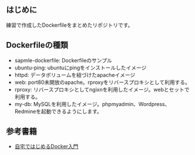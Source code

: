 ## はじめに
練習で作成したDockerfileをまとめたリポジトリです。

## Dockerfileの種類
- sapmle-dockerfile: Dockerfileのサンプル
- ubuntu-ping: ubuntuにpingをインストールしたイメージ
- httpd: データボリュームを紐づけたapacheイメージ
- web: port80未開放のapache。rproxyをリバースプロキシとして利用する。
- rproxy: リバースプロキシとしてngixnを利用したイメージ。webとセットで利用する。
- my-db: MySQLを利用したイメージ。phpmyadmin、Wordpress、Redmineを起動できるようにします。

## 参考書籍
- [自宅ではじめるDocker入門](https://www.kohgakusha.co.jp/books/detail/978-4-7775-2072-5)
